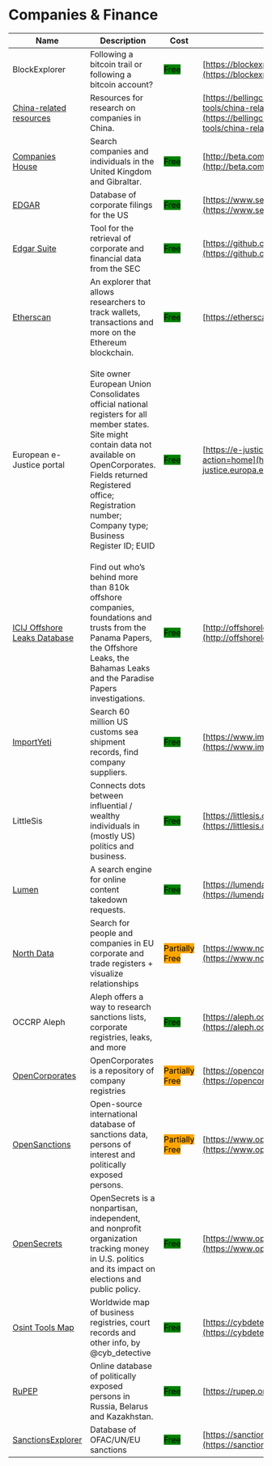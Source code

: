 # Companies & Finance

| Name | Description | Cost | URL |
| --- | --- | --- | --- |
| BlockExplorer | Following a bitcoin trail or following a bitcoin account? | <mark style="background-color:green;">Free</mark> | [https://blockexplorer.com/](https://blockexplorer.com/) |
| [China-related resources](../../tools/china-related-resources/README.md) | Resources for research on companies in China. |  | [https://bellingcat.gitbook.io/toolkit/more/all-tools/china-related-resources](https://bellingcat.gitbook.io/toolkit/more/all-tools/china-related-resources) |
| [Companies House](../../tools/companies-house/README.md) | Search companies and individuals in the United Kingdom and Gibraltar. | <mark style="background-color:green;">Free</mark> | [http://beta.companieshouse.gov.uk/](http://beta.companieshouse.gov.uk/) |
| [EDGAR](../../tools/edgar/README.md) | Database of corporate filings for the US | <mark style="background-color:green;">Free</mark> | [https://www.sec.gov/edgar/search/](https://www.sec.gov/edgar/search/) |
| [Edgar Suite](../../tools/edgar-suite/README.md) | Tool for the retrieval of corporate and financial data from the SEC | <mark style="background-color:green;">Free</mark> | [https://github.com/bellingcat/EDGAR](https://github.com/bellingcat/EDGAR) |
| [Etherscan](../../tools/etherscan/README.md) | An explorer that allows researchers to track wallets, transactions and more on the Ethereum blockchain. | <mark style="background-color:green;">Free</mark> | [https://etherscan.io/](https://etherscan.io/) |
| European e-Justice portal | <p>Site owner European Union<br>Consolidates official national registers for all member states.<br>Site might contain data not available on OpenCorporates.<br>Fields returned Registered office; Registration number; Company type; Business Register ID; EUID</p> | <mark style="background-color:green;">Free</mark> | [https://e-justice.europa.eu/home.do?action=home](https://e-justice.europa.eu/home.do?action=home) |
| [ICIJ Offshore Leaks Database](../../tools/icij-offshore-leaks-database/README.md) | Find out who’s behind more than 810k offshore companies, foundations and trusts from the Panama Papers, the Offshore Leaks, the Bahamas Leaks and the Paradise Papers investigations. | <mark style="background-color:green;">Free</mark> | [http://offshoreleaks.icij.org/](http://offshoreleaks.icij.org/) |
| [ImportYeti](../../tools/importyeti/README.md) | Search 60 million US customs sea shipment records, find company suppliers. | <mark style="background-color:green;">Free</mark> | [https://www.importyeti.com/](https://www.importyeti.com/) |
| LittleSis | Connects dots between influential / wealthy individuals in (mostly US) politics and business. | <mark style="background-color:green;">Free</mark> | [https://littlesis.org/database](https://littlesis.org/database) |
| [Lumen](../../tools/lumen/README.md) | A search engine for online content takedown requests. | <mark style="background-color:green;">Free</mark> | [https://lumendatabase.org/](https://lumendatabase.org/) |
| [North Data](../../tools/north-data/README.md) | Search for people and companies in EU corporate and trade registers + visualize relationships | <mark style="background-color:orange;">Partially Free</mark> | [https://www.northdata.com/](https://www.northdata.com/) |
| OCCRP Aleph | Aleph offers a way to research sanctions lists, corporate registries, leaks, and more | <mark style="background-color:green;">Free</mark> | [https://aleph.occrp.org/](https://aleph.occrp.org/) |
| [OpenCorporates](../../tools/opencorporates/README.md) | OpenCorporates is a repository of company registries | <mark style="background-color:orange;">Partially Free</mark> | [https://opencorporates.com/](https://opencorporates.com/) |
| [OpenSanctions](../../tools/opensanctions/README.md) | Open-source international database of sanctions data, persons of interest and politically exposed persons. | <mark style="background-color:orange;">Partially Free</mark> | [https://www.opensanctions.org/](https://www.opensanctions.org/) |
| [OpenSecrets](../../tools/opensecrets/README.md) | OpenSecrets is a nonpartisan, independent, and nonprofit organization tracking money in U.S. politics and its impact on elections and public policy. | <mark style="background-color:green;">Free</mark> | [https://www.opensecrets.org/](https://www.opensecrets.org/) |
| [Osint Tools Map](../../tools/osint-tools-map/README.md) | Worldwide map of business registries, court records and other info, by @cyb\_detective | <mark style="background-color:green;">Free</mark> | [https://cybdetective.com/osintmap/](https://cybdetective.com/osintmap/) |
| [RuPEP](../../tools/rupep/README.md) | Online database of politically exposed persons in Russia, Belarus and Kazakhstan. | <mark style="background-color:green;">Free</mark> | [https://rupep.org/en/](https://rupep.org/en/) |
| [SanctionsExplorer](../../tools/sanctionsexplorer/README.md) | Database of OFAC/UN/EU sanctions | <mark style="background-color:green;">Free</mark> | [https://sanctionsexplorer.org/](https://sanctionsexplorer.org/) |